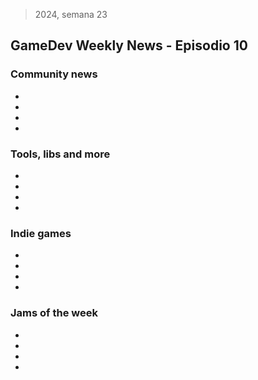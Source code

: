 > 2024, semana 23
## GameDev Weekly News - Episodio 10

### Community news
- []()
- []()
- []()
- []()

### Tools, libs and more
- []()
- []()
- []()
- []()

### Indie games
- []()
- []()
- []()
- []()

### Jams of the week
- []()
- []()
- []()
- []()

